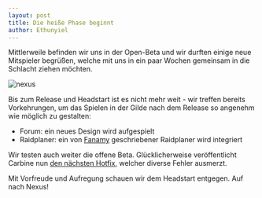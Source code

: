 ```yaml
---
layout: post
title: Die heiße Phase beginnt
author: Ethunyiel
---
```


Mittlerweile befinden wir uns in der Open-Beta und wir durften einige neue Mitspieler begrüßen, welche mit uns in ein paar Wochen gemeinsam in die Schlacht ziehen möchten.

![nexus](http://pbs.twimg.com/media/Bmd5q-bCQAA70GL.jpg:large)

Bis zum Release und Headstart ist es nicht mehr weit - wir treffen bereits Vorkehrungen, um das Spielen in der Gilde nach dem Release so angenehm wie möglich zu gestalten:

* Forum: ein neues Design wird aufgespielt
* Raidplaner: ein von [Fanamy](http://forum.brutal-dedication.de/memberlist.php?mode=viewprofile&u=186) geschriebener Raidplaner wird integriert

Wir testen auch weiter die offene Beta. Glücklicherweise veröffentlicht Carbine nun [den nächsten Hotfix](https://forums.wildstar-online.com/forums/index.php?/topic/47026-hotfix-notes-5162014/), welcher diverse Fehler ausmerzt. 

Mit Vorfreude und Aufregung schauen wir dem Headstart entgegen. Auf nach Nexus!
